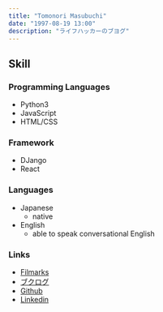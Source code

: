 ```yaml
---
title: "Tomonori Masubuchi"
date: "1997-08-19 13:00"
description: "ライフハッカーのブヨグ"
---
```



<!-- ## 基本情報
- Name: Tomonori Masubuchi
- Blog: [ブログ名](http://example.com) -->

## Skill
### Programming Languages
- Python3
- JavaScript
- HTML/CSS

### Framework
- DJango
- React

### Languages

- Japanese
  - native
- English
  - able to speak conversational English

<!-- ## 職務経歴
### yyyy/mm - 現在 : 会社名、プロジェクト名
#### 職務内容
#### 職務の中で学んだことや得られた知識・スキルなど

### yyyy/mm - yyyy/mm: （以前の企業名、プロジェクト名）
#### 職務内容
#### 職務の中で学んだことや得られた知識・スキルなど -->

### Links 
- [Filmarks](https://filmarks.com/users/Ranma12)
- [ブクログ](https://booklog.jp/users/soheio0915)
- [Github](https://github.com/nori5)
- [Linkedin](https://www.linkedin.com/in/t-masubuchi-653378142/)

